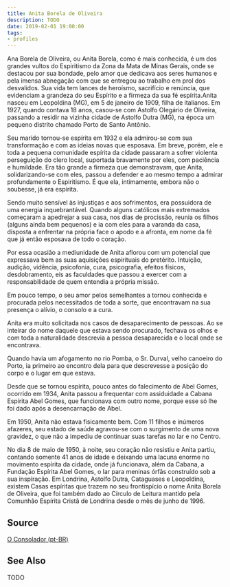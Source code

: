 ```yaml
---
title: Anita Borela de Oliveira
description: TODO
date: 2019-02-01 19:00:00
tags: 
- profiles
---
```


Ana Borela de Oliveira, ou Anita Borela, como é mais conhecida, é um dos grandes vultos do Espiritismo da Zona da Mata de Minas Gerais, onde se destacou por sua bondade, pelo amor que dedicava aos seres humanos e pela imensa abnegação com que se entregou ao trabalho em prol dos desvalidos.
Sua vida tem lances de heroísmo, sacrifício e renúncia, que evidenciam a grandeza do seu Espírito e a firmeza da sua fé espírita.Anita nasceu em Leopoldina (MG), em 5 de janeiro de 1909, filha de italianos. Em 1927, quando contava 18 anos, casou-se com Astolfo Olegário de Oliveira, passando a residir na vizinha cidade de Astolfo Dutra (MG), na época um pequeno distrito chamado Porto de Santo Antônio.

Seu marido tornou-se espírita em 1932 e ela admirou-se com sua transformação e com as ideias novas que esposava. Em breve, porém, ele e toda a pequena comunidade espírita da cidade passaram a sofrer violenta perseguição do clero local, suportada bravamente por eles, com paciência e humildade.
Era tão grande a firmeza que demonstravam, que Anita, solidarizando-se com eles, passou a defender e ao mesmo tempo a admirar profundamente o Espiritismo. É que ela, intimamente, embora não o soubesse, já era espírita.

Sendo muito sensível às injustiças e aos sofrimentos, era possuidora de uma energia inquebrantável. Quando alguns católicos mais extremados começaram a apedrejar a sua casa, nos dias de procissão, reunia os filhos (alguns ainda bem pequenos) e ia com eles para a varanda da casa, disposta a enfrentar na própria face o apodo e a afronta, em nome da fé que já então esposava de todo o coração.

Por essa ocasião a mediunidade de Anita aflorou com um potencial que expressava bem as suas aquisições espirituais do pretérito. Intuição, audição, vidência, psicofonia, cura, psicografia, efeitos físicos, desdobramento, eis as faculdades que passou a exercer com a responsabilidade de quem entendia a própria missão.

Em pouco tempo, o seu amor pelos semelhantes a tornou conhecida e procurada pelos necessitados de toda a sorte, que encontravam na sua presença o alívio, o consolo e a cura.

Anita era muito solicitada nos casos de desaparecimento de pessoas. Ao se inteirar do nome daquele que estava sendo procurado, fechava os olhos e com toda a naturalidade descrevia a pessoa desaparecida e o local onde se encontrava.

Quando havia um afogamento no rio Pomba, o Sr. Durval, velho canoeiro do Porto, ia primeiro ao encontro dela para que descrevesse a posição do corpo e o lugar em que estava.

Desde que se tornou espírita, pouco antes do falecimento de Abel Gomes, ocorrido em 1934, Anita passou a frequentar com assiduidade a Cabana Espírita Abel Gomes, que funcionava com outro nome, porque esse só lhe foi dado após a desencarnação de Abel.

Em 1950, Anita não estava fisicamente bem. Com 11 filhos e inúmeros afazeres, seu estado de saúde agravou-se com o surgimento de uma nova gravidez, o que não a impediu de continuar suas tarefas no lar e no Centro.

No dia 8 de maio de 1950, à noite, seu coração não resistiu e Anita partiu, contando somente 41 anos de idade e deixando uma lacuna enorme no movimento espírita da cidade, onde já funcionava, além da Cabana, a Fundação Espírita Abel Gomes, o lar para meninas órfãs construído sob a sua inspiração.
Em Londrina, Astolfo Dutra, Cataguases e Leopoldina, existem Casas espíritas que trazem no seu frontispício o nome Anita Borela de Oliveira, que foi também dado ao Círculo de Leitura mantido pela Comunhão Espírita Cristã de Londrina desde o mês de junho de 1996.

## Source
[O Consolador (pt-BR)](http://www.oconsolador.com.br/linkfixo/biografias/anita.html)

## See Also
TODO


